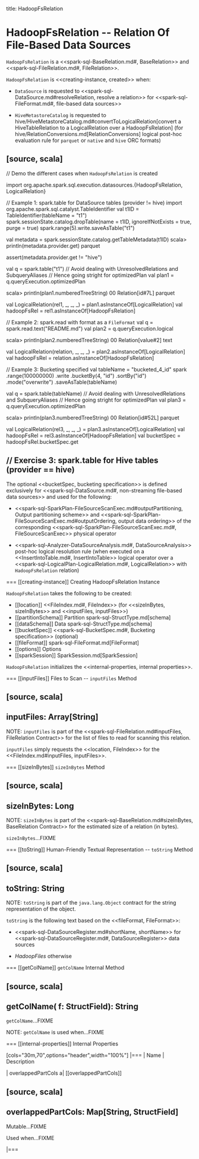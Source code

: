 title: HadoopFsRelation

# HadoopFsRelation -- Relation Of File-Based Data Sources

`HadoopFsRelation` is a <<spark-sql-BaseRelation.md#, BaseRelation>> and <<spark-sql-FileRelation.md#, FileRelation>>.

`HadoopFsRelation` is <<creating-instance, created>> when:

* `DataSource` is requested to <<spark-sql-DataSource.md#resolveRelation, resolve a relation>> for <<spark-sql-FileFormat.md#, file-based data sources>>

* `HiveMetastoreCatalog` is requested to hive/HiveMetastoreCatalog.md#convertToLogicalRelation[convert a HiveTableRelation to a LogicalRelation over a HadoopFsRelation] (for hive/RelationConversions.md[RelationConversions] logical post-hoc evaluation rule for `parquet` or `native` and `hive` ORC formats)

[source, scala]
----
// Demo the different cases when `HadoopFsRelation` is created

import org.apache.spark.sql.execution.datasources.{HadoopFsRelation, LogicalRelation}

// Example 1: spark.table for DataSource tables (provider != hive)
import org.apache.spark.sql.catalyst.TableIdentifier
val t1ID = TableIdentifier(tableName = "t1")
spark.sessionState.catalog.dropTable(name = t1ID, ignoreIfNotExists = true, purge = true)
spark.range(5).write.saveAsTable("t1")

val metadata = spark.sessionState.catalog.getTableMetadata(t1ID)
scala> println(metadata.provider.get)
parquet

assert(metadata.provider.get != "hive")

val q = spark.table("t1")
// Avoid dealing with UnresolvedRelations and SubqueryAliases
// Hence going stright for optimizedPlan
val plan1 = q.queryExecution.optimizedPlan

scala> println(plan1.numberedTreeString)
00 Relation[id#7L] parquet

val LogicalRelation(rel1, _, _, _) = plan1.asInstanceOf[LogicalRelation]
val hadoopFsRel = rel1.asInstanceOf[HadoopFsRelation]

// Example 2: spark.read with format as a `FileFormat`
val q = spark.read.text("README.md")
val plan2 = q.queryExecution.logical

scala> println(plan2.numberedTreeString)
00 Relation[value#2] text

val LogicalRelation(relation, _, _, _) = plan2.asInstanceOf[LogicalRelation]
val hadoopFsRel = relation.asInstanceOf[HadoopFsRelation]

// Example 3: Bucketing specified
val tableName = "bucketed_4_id"
spark
  .range(100000000)
  .write
  .bucketBy(4, "id")
  .sortBy("id")
  .mode("overwrite")
  .saveAsTable(tableName)

val q = spark.table(tableName)
// Avoid dealing with UnresolvedRelations and SubqueryAliases
// Hence going stright for optimizedPlan
val plan3 = q.queryExecution.optimizedPlan

scala> println(plan3.numberedTreeString)
00 Relation[id#52L] parquet

val LogicalRelation(rel3, _, _, _) = plan3.asInstanceOf[LogicalRelation]
val hadoopFsRel = rel3.asInstanceOf[HadoopFsRelation]
val bucketSpec = hadoopFsRel.bucketSpec.get

// Exercise 3: spark.table for Hive tables (provider == hive)
----

The optional <<bucketSpec, bucketing specification>> is defined exclusively for <<spark-sql-DataSource.md#, non-streaming file-based data sources>> and used for the following:

* <<spark-sql-SparkPlan-FileSourceScanExec.md#outputPartitioning, Output partitioning scheme>> and <<spark-sql-SparkPlan-FileSourceScanExec.md#outputOrdering, output data ordering>> of the corresponding <<spark-sql-SparkPlan-FileSourceScanExec.md#, FileSourceScanExec>> physical operator

* <<spark-sql-Analyzer-DataSourceAnalysis.md#, DataSourceAnalysis>> post-hoc logical resolution rule (when executed on a <<InsertIntoTable.md#, InsertIntoTable>> logical operator over a <<spark-sql-LogicalPlan-LogicalRelation.md#, LogicalRelation>> with `HadoopFsRelation` relation)

=== [[creating-instance]] Creating HadoopFsRelation Instance

`HadoopFsRelation` takes the following to be created:

* [[location]] <<FileIndex.md#, FileIndex>> (for <<sizeInBytes, sizeInBytes>> and <<inputFiles, inputFiles>>)
* [[partitionSchema]] Partition spark-sql-StructType.md[schema]
* [[dataSchema]] Data spark-sql-StructType.md[schema]
* [[bucketSpec]] <<spark-sql-BucketSpec.md#, Bucketing specification>> (optional)
* [[fileFormat]] spark-sql-FileFormat.md[FileFormat]
* [[options]] Options
* [[sparkSession]] SparkSession.md[SparkSession]

`HadoopFsRelation` initializes the <<internal-properties, internal properties>>.

=== [[inputFiles]] Files to Scan -- `inputFiles` Method

[source, scala]
----
inputFiles: Array[String]
----

NOTE: `inputFiles` is part of the <<spark-sql-FileRelation.md#inputFiles, FileRelation Contract>> for the list of files to read for scanning this relation.

`inputFiles` simply requests the <<location, FileIndex>> for the <<FileIndex.md#inputFiles, inputFiles>>.

=== [[sizeInBytes]] `sizeInBytes` Method

[source, scala]
----
sizeInBytes: Long
----

NOTE: `sizeInBytes` is part of the <<spark-sql-BaseRelation.md#sizeInBytes, BaseRelation Contract>> for the estimated size of a relation (in bytes).

`sizeInBytes`...FIXME

=== [[toString]] Human-Friendly Textual Representation -- `toString` Method

[source, scala]
----
toString: String
----

NOTE: `toString` is part of the `java.lang.Object` contract for the string representation of the object.

`toString` is the following text based on the <<fileFormat, FileFormat>>:

* <<spark-sql-DataSourceRegister.md#shortName, shortName>> for <<spark-sql-DataSourceRegister.md#, DataSourceRegister>> data sources

* *HadoopFiles* otherwise

=== [[getColName]] `getColName` Internal Method

[source, scala]
----
getColName(
  f: StructField): String
----

`getColName`...FIXME

NOTE: `getColName` is used when...FIXME

=== [[internal-properties]] Internal Properties

[cols="30m,70",options="header",width="100%"]
|===
| Name
| Description

| overlappedPartCols
a| [[overlappedPartCols]]

[source, scala]
----
overlappedPartCols: Map[String, StructField]
----

Mutable...FIXME

Used when...FIXME

|===
